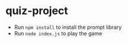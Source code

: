 # quiz-project

* Run `npm install` to install the prompt library 
* Run `node index.js` to play the game

